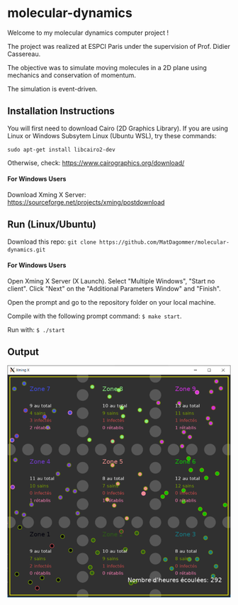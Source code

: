 # molecular-dynamics

Welcome to my molecular dynamics computer project !

The project was realized at ESPCI Paris under the supervision of Prof. Didier Cassereau.

The objective was to simulate moving molecules in a 2D plane using mechanics and conservation of momentum.

The simulation is event-driven. 

## Installation Instructions

You will first need to download Cairo (2D Graphics Library).
If you are using Linux or Windows Subsytem Linux (Ubuntu WSL), try these commands:

    sudo apt-get install libcairo2-dev

Otherwise, check:
https://www.cairographics.org/download/

    
#### For Windows Users
Download Xming X Server:   
        https://sourceforge.net/projects/xming/postdownload
        
## Run (Linux/Ubuntu)

Download this repo: ``` git clone https://github.com/MatDagommer/molecular-dynamics.git ```

#### For Windows Users

Open Xming X Server (X Launch). Select "Multiple Windows", "Start no client". 
Click "Next" on the "Additional Parameters Window" and "Finish".

Open the prompt and go to the repository folder on your local machine.

Compile with the following prompt command: ``` $ make start ```.

Run with: ``` $ ./start ```

## Output

![alt text](img/mol_dyn.PNG)

